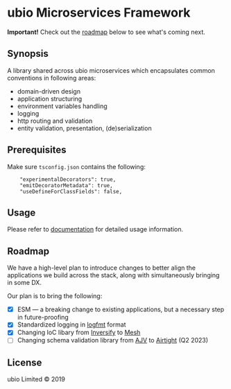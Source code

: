 # ubio Microservices Framework

**Important!** Check out the [roadmap](#roadmap) below to see what's coming next.

## Synopsis

A library shared across ubio microservices which encapsulates common conventions in following areas:

- domain-driven design
- application structuring
- environment variables handling
- logging
- http routing and validation
- entity validation, presentation, (de)serialization

## Prerequisites

Make sure `tsconfig.json` contains the following:

```
    "experimentalDecorators": true,
    "emitDecoratorMetadata": true,
    "useDefineForClassFields": false,
```

## Usage

Please refer to [documentation](docs) for detailed usage information.

## Roadmap

We have a high-level plan to introduce changes to better align the applications we build across the stack, along with simultaneously bringing in some DX.

Our plan is to bring the following:

- [x] ESM — a breaking change to existing applications, but a necessary step in future-proofing
- [x] Standardized logging in [logfmt](https://brandur.org/logfmt) format
- [x] Changing IoC libary from [Inversify](https://inversify.io/) to [Mesh](https://github.com/flexent/mesh)
- [ ] Changing schema validation library from [AJV](https://ajv.js.org/) to [Airtight](https://github.com/flexent/schema) (Q2 2023)

## License

ubio Limited © 2019
